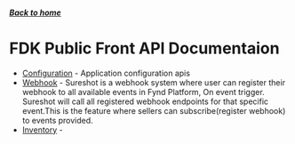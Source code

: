 ##### [Back to home](../../README.md)

# FDK Public Front API Documentaion


* [Configuration](CONFIGURATION.md) - Application configuration apis 
* [Webhook](WEBHOOK.md) - Sureshot is a webhook system where user can register their webhook to all available events in Fynd Platform, On event trigger. Sureshot will call all registered webhook endpoints for that specific event.This is the feature where sellers can subscribe(register webhook) to events provided. 
* [Inventory](INVENTORY.md) -  

